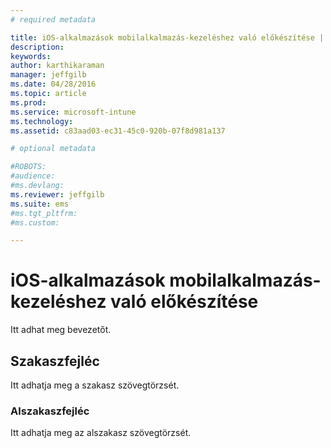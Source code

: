 ```yaml
---
# required metadata

title: iOS-alkalmazások mobilalkalmazás-kezeléshez való előkészítése | Microsoft Intune
description:
keywords:
author: karthikaraman
manager: jeffgilb
ms.date: 04/28/2016
ms.topic: article
ms.prod:
ms.service: microsoft-intune
ms.technology:
ms.assetid: c83aad03-ec31-45c0-920b-07f8d981a137

# optional metadata

#ROBOTS:
#audience:
#ms.devlang:
ms.reviewer: jeffgilb
ms.suite: ems
#ms.tgt_pltfrm:
#ms.custom:

---
```


# iOS-alkalmazások mobilalkalmazás-kezeléshez való előkészítése
Itt adhat meg bevezetőt.

## Szakaszfejléc
Itt adhatja meg a szakasz szövegtörzsét.

### Alszakaszfejléc
Itt adhatja meg az alszakasz szövegtörzsét.



<!--HONumber=May16_HO1-->


